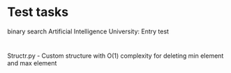 # Test tasks
binary search Artificial Intelligence University: Entry test
#
Structr.py - Custom structure with O(1) complexity for deleting min element and max element
